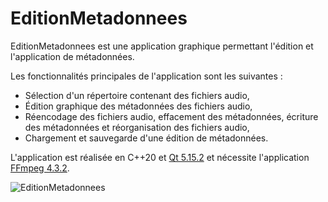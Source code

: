 # EditionMetadonnees

EditionMetadonnees est une application graphique permettant l'édition et l'application de métadonnées.

Les fonctionnalités principales de l'application sont les suivantes :

 - Sélection d'un répertoire contenant des fichiers audio,
 - Édition graphique des métadonnées des fichiers audio,
 - Réencodage des fichiers audio, effacement des métadonnées, écriture des métadonnées et réorganisation des fichiers audio,
 - Chargement et sauvegarde d'une édition de métadonnées.

L'application est réalisée en C++20 et [Qt 5.15.2](https://download.qt.io/archive/qt/5.15/5.15.2/) et nécessite l'application [FFmpeg 4.3.2](https://ffmpeg.org/download.html).

![](doc/EditionMetadonnees.png "EditionMetadonnees")
